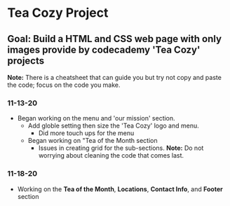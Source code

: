 # Tea Cozy Project

## **Goal:** Build a HTML and CSS web page with only images provide by codecademy 'Tea Cozy' projects

**Note:** There is a cheatsheet that can guide you but try not copy and paste the code; focus on the code you make.

### **11-13-20**

- Began working on the menu and 'our mission' section.
  - Add globle setting then size the 'Tea Cozy' logo and menu.
    - Did more touch ups for the menu
  - Began working on "Tea of the Month section
    - Issues in creating grid for the sub-sections.
**Note:** Do not worrying about cleaning the code that comes last.

### **11-18-20**

- Working on the **Tea of the Month**, **Locations**, **Contact Info**, and **Footer** section
